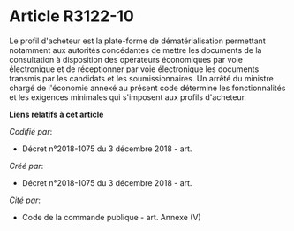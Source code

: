 # Article R3122-10

Le profil d'acheteur est la plate-forme de dématérialisation permettant notamment aux autorités concédantes de mettre les
documents de la consultation à disposition des opérateurs économiques par voie électronique et de réceptionner par voie
électronique les documents transmis par les candidats et les soumissionnaires. Un arrêté du ministre chargé de l'économie
annexé au présent code détermine les fonctionnalités et les exigences minimales qui s'imposent aux profils d'acheteur.

**Liens relatifs à cet article**

_Codifié par_:

  - Décret n°2018-1075 du 3 décembre 2018 - art.

_Créé par_:

  - Décret n°2018-1075 du 3 décembre 2018 - art.

_Cité par_:

  - Code de la commande publique - art. Annexe (V)
